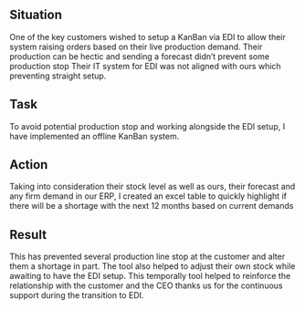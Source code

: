 ## Situation
One of the key customers wished to setup a KanBan via EDI to allow their system raising orders based on their live production demand. Their production can be hectic and sending a forecast didn’t prevent some production stop Their IT system for EDI was not aligned with ours which preventing  straight setup.

## Task
To avoid potential production stop and working alongside the EDI setup, I have implemented an offline KanBan system.

## Action
Taking into consideration their stock level as well as ours, their forecast  and any firm demand in our ERP, I created an excel table to quickly highlight if there will be a shortage with the next 12 months based on current demands

## Result

This has prevented several production line stop at the customer and alter them a shortage in part. The tool also helped to adjust their own stock while awaiting to have the EDI setup. This temporally tool helped to reinforce the relationship with the customer and the CEO thanks us for the continuous support during the transition to EDI.

